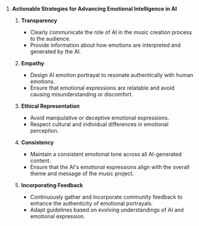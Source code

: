 1. **Actionable Strategies for Advancing Emotional Intelligence in AI**

   1. **Transparency**
      - Clearly communicate the role of AI in the music creation process to the audience.
      - Provide information about how emotions are interpreted and generated by the AI.

   2. **Empathy**
      - Design AI emotion portrayal to resonate authentically with human emotions.
      - Ensure that emotional expressions are relatable and avoid causing misunderstanding or discomfort.

   3. **Ethical Representation**
      - Avoid manipulative or deceptive emotional expressions.
      - Respect cultural and individual differences in emotional perception.

   4. **Consistency**
      - Maintain a consistent emotional tone across all AI-generated content.
      - Ensure that the AI's emotional expressions align with the overall theme and message of the music project.

   5. **Incorporating Feedback**
      - Continuously gather and incorporate community feedback to enhance the authenticity of emotional portrayals.
      - Adapt guidelines based on evolving understandings of AI and emotional expression.